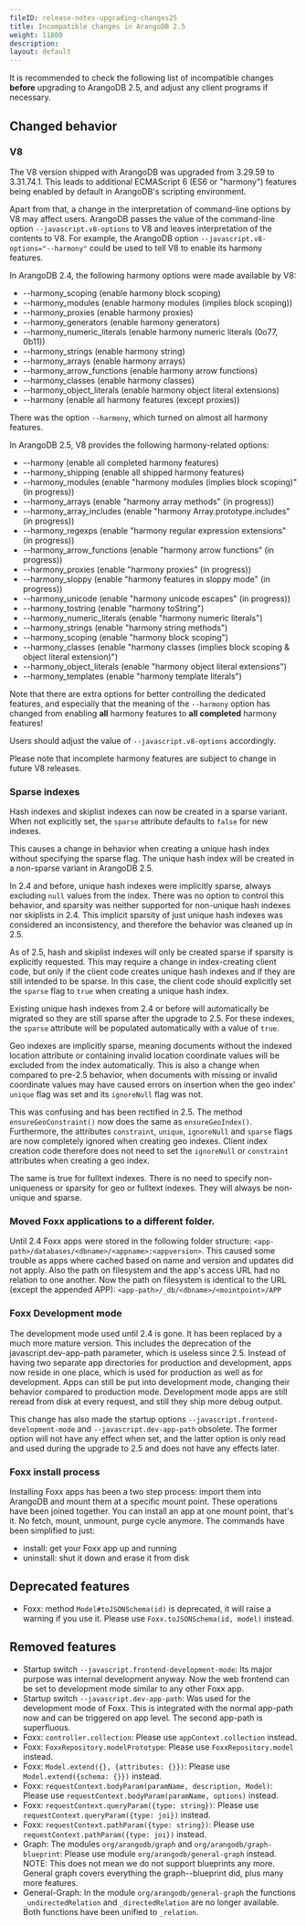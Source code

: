 ```yaml
---
fileID: release-notes-upgrading-changes25
title: Incompatible changes in ArangoDB 2.5
weight: 11800
description: 
layout: default
---
```

It is recommended to check the following list of incompatible changes **before** 
upgrading to ArangoDB 2.5, and adjust any client programs if necessary.


## Changed behavior

### V8

The V8 version shipped with ArangoDB was upgraded from 3.29.59 to 3.31.74.1.
This leads to additional ECMAScript 6 (ES6 or "harmony") features being enabled by 
default in ArangoDB's scripting environment.

Apart from that, a change in the interpretation of command-line options by V8 may
affect users. ArangoDB passes the value of the command-line option `--javascript.v8-options`
to V8 and leaves interpretation of the contents to V8. For example, the ArangoDB option
`--javascript.v8-options="--harmony"` could be used to tell V8 to enable its harmony 
features.

In ArangoDB 2.4, the following harmony options were made available by V8:

* --harmony_scoping (enable harmony block scoping)
* --harmony_modules (enable harmony modules (implies block scoping))
* --harmony_proxies (enable harmony proxies)
* --harmony_generators (enable harmony generators)
* --harmony_numeric_literals (enable harmony numeric literals (0o77, 0b11))
* --harmony_strings (enable harmony string)
* --harmony_arrays (enable harmony arrays)
* --harmony_arrow_functions (enable harmony arrow functions)
* --harmony_classes (enable harmony classes)
* --harmony_object_literals (enable harmony object literal extensions)
* --harmony (enable all harmony features (except proxies))

There was the option `--harmony`, which turned on almost all harmony features.

In ArangoDB 2.5, V8 provides the following harmony-related options:
  
* --harmony (enable all completed harmony features)
* --harmony_shipping (enable all shipped harmony features)
* --harmony_modules (enable "harmony modules (implies block scoping)" (in progress))
* --harmony_arrays (enable "harmony array methods" (in progress))
* --harmony_array_includes (enable "harmony Array.prototype.includes" (in progress))
* --harmony_regexps (enable "harmony regular expression extensions" (in progress))
* --harmony_arrow_functions (enable "harmony arrow functions" (in progress))
* --harmony_proxies (enable "harmony proxies" (in progress))
* --harmony_sloppy (enable "harmony features in sloppy mode" (in progress))
* --harmony_unicode (enable "harmony unicode escapes" (in progress))
* --harmony_tostring (enable "harmony toString")
* --harmony_numeric_literals (enable "harmony numeric literals")
* --harmony_strings (enable "harmony string methods")
* --harmony_scoping (enable "harmony block scoping")
* --harmony_classes (enable "harmony classes (implies block scoping & object literal extension)")
* --harmony_object_literals (enable "harmony object literal extensions")
* --harmony_templates (enable "harmony template literals")

Note that there are extra options for better controlling the dedicated features,
and especially that the meaning of the `--harmony` option has changed from enabling
**all** harmony features to **all completed** harmony features!

Users should adjust the value of `--javascript.v8-options` accordingly.

Please note that incomplete harmony features are subject to change in future V8 releases.


### Sparse indexes

Hash indexes and skiplist indexes can now be created in a sparse variant. 
When not explicitly set, the `sparse` attribute defaults to `false` for new indexes.
  
This causes a change in behavior when creating a unique hash index without specifying the 
sparse flag. The unique hash index will be created in a non-sparse variant in ArangoDB 2.5. 

In 2.4 and before, unique hash indexes were implicitly sparse, always excluding `null` values 
from the index. There was no option to control this behavior, and sparsity was neither supported 
for non-unique hash indexes nor skiplists in 2.4. This implicit sparsity of just unique hash 
indexes was considered an inconsistency, and therefore the behavior was cleaned up in 2.5. 

As of 2.5, hash and skiplist indexes will only be created sparse if sparsity is explicitly requested. 
This may require a change in index-creating client code, but only if the client code creates 
unique hash indexes and if they are still intended to be sparse. In this case, the client code 
should explicitly set the `sparse` flag to `true` when creating a unique hash index.

Existing unique hash indexes from 2.4 or before will automatically be migrated so they are still 
sparse after the upgrade to 2.5. For these indexes, the `sparse` attribute will be populated
automatically with a value of `true`. 
  
Geo indexes are implicitly sparse, meaning documents without the indexed location attribute or
containing invalid location coordinate values will be excluded from the index automatically. This
is also a change when compared to pre-2.5 behavior, when documents with missing or invalid
coordinate values may have caused errors on insertion when the geo index' `unique` flag was set
and its `ignoreNull` flag was not. 

This was confusing and has been rectified in 2.5. The method `ensureGeoConstraint()` now does the 
same as `ensureGeoIndex()`. Furthermore, the attributes `constraint`, `unique`, `ignoreNull` and 
`sparse` flags are now completely ignored when creating geo indexes. Client index creation code
therefore does not need to set the `ignoreNull` or `constraint` attributes when creating a geo
index.

The same is true for fulltext indexes. There is no need to specify non-uniqueness or sparsity for 
geo or fulltext indexes. They will always be non-unique and sparse. 


### Moved Foxx applications to a different folder.

Until 2.4 Foxx apps were stored in the following folder structure:
`<app-path>/databases/<dbname>/<appname>:<appversion>`.
This caused some trouble as apps where cached based on name and version and updates did not apply.
Also the path on filesystem and the app's access URL had no relation to one another.
Now the path on filesystem is identical to the URL (except the appended APP):
`<app-path>/_db/<dbname>/<mointpoint>/APP`

### Foxx Development mode

The development mode used until 2.4 is gone. It has been replaced by a much more mature version.
This includes the deprecation of the javascript.dev-app-path parameter, which is useless since 2.5.
Instead of having two separate app directories for production and development, apps now reside in 
one place, which is used for production as well as for development.
Apps can still be put into development mode, changing their behavior compared to production mode.
Development mode apps are still reread from disk at every request, and still they ship more debug 
output.

This change has also made the startup options `--javascript.frontend-development-mode` and 
`--javascript.dev-app-path` obsolete. The former option will not have any effect when set, and the
latter option is only read and used during the upgrade to 2.5 and does not have any effects later.

### Foxx install process

Installing Foxx apps has been a two step process: import them into ArangoDB and mount them at a
specific mount point. These operations have been joined together. You can install an app at one
mount point, that's it. No fetch, mount, unmount, purge cycle anymore. The commands have been 
simplified to just:

* install: get your Foxx app up and running
* uninstall: shut it down and erase it from disk

## Deprecated features

* Foxx: method `Model#toJSONSchema(id)` is deprecated, it will raise a warning if you use it. Please use `Foxx.toJSONSchema(id, model)` instead.

## Removed features

* Startup switch `--javascript.frontend-development-mode`: Its major purpose was internal development
anyway. Now the web frontend can be set to development mode similar to any other Foxx app.
* Startup switch `--javascript.dev-app-path`: Was used for the development mode of Foxx. This is
integrated with the normal app-path now and can be triggered on app level. The second app-path is
superfluous.
* Foxx: `controller.collection`: Please use `appContext.collection` instead.
* Foxx: `FoxxRepository.modelPrototype`: Please use `FoxxRepository.model` instead.
* Foxx: `Model.extend({}, {attributes: {}})`: Please use `Model.extend({schema: {}})` instead.
* Foxx: `requestContext.bodyParam(paramName, description, Model)`: Please use `requestContext.bodyParam(paramName, options)` instead.
* Foxx: `requestContext.queryParam({type: string})`: Please use `requestContext.queryParam({type: joi})` instead.
* Foxx: `requestContext.pathParam({type: string})`: Please use `requestContext.pathParam({type: joi})` instead.
* Graph: The modules `org/arangodb/graph` and `org/arangodb/graph-blueprint`: Please use module `org/arangodb/general-graph` instead. NOTE: This does not mean we do not support blueprints any more. General graph covers everything the graph--blueprint did, plus many more features.
* General-Graph: In the module `org/arangodb/general-graph` the functions `_undirectedRelation` and `_directedRelation` are no longer available. Both functions have been unified to `_relation`.

